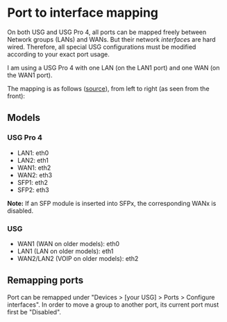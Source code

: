 # Port to interface mapping

On both USG and USG Pro 4, all ports can be mapped freely between Network groups (LANs) and WANs. But their network *interface*s are hard wired. Therefore, all special USG configurations must be modified according to your exact port usage.

I am using a USG Pro 4 with one LAN (on the LAN1 port) and one WAN (on the WAN1 port).

The mapping is as follows ([source](https://community.ui.com/questions/USG-and-USG-Pro-ethernet-assignment/2d3d4a2a-23f9-45a6-81bd-4b40e731bfba)), from left to right (as seen from the front):

## Models

### USG Pro 4
* LAN1: eth0
* LAN2: eth1
* WAN1: eth2
* WAN2: eth3
* SFP1: eth2
* SFP2: eth3

**Note:** If an SFP module is inserted into SFPx, the corresponding WANx is disabled.

### USG
* WAN1 (WAN on older models): eth0
* LAN1 (LAN on older models): eth1
* WAN2/LAN2 (VOIP on older models): eth2

## Remapping ports
Port can be remapped under "Devices > [your USG] > Ports > Configure interfaces". In order to move a group to another port, its current port must first be "Disabled".

